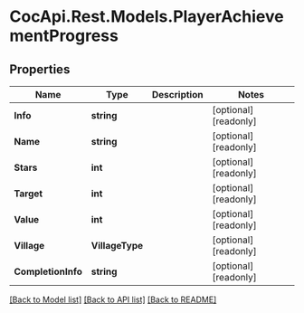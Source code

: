 ﻿# CocApi.Rest.Models.PlayerAchievementProgress

## Properties

Name | Type | Description | Notes
------------ | ------------- | ------------- | -------------
**Info** | **string** |  | [optional] [readonly] 
**Name** | **string** |  | [optional] [readonly] 
**Stars** | **int** |  | [optional] [readonly] 
**Target** | **int** |  | [optional] [readonly] 
**Value** | **int** |  | [optional] [readonly] 
**Village** | **VillageType** |  | [optional] [readonly] 
**CompletionInfo** | **string** |  | [optional] [readonly] 

[[Back to Model list]](../../README.md#documentation-for-models) [[Back to API list]](../../README.md#documentation-for-api-endpoints) [[Back to README]](../../README.md)

